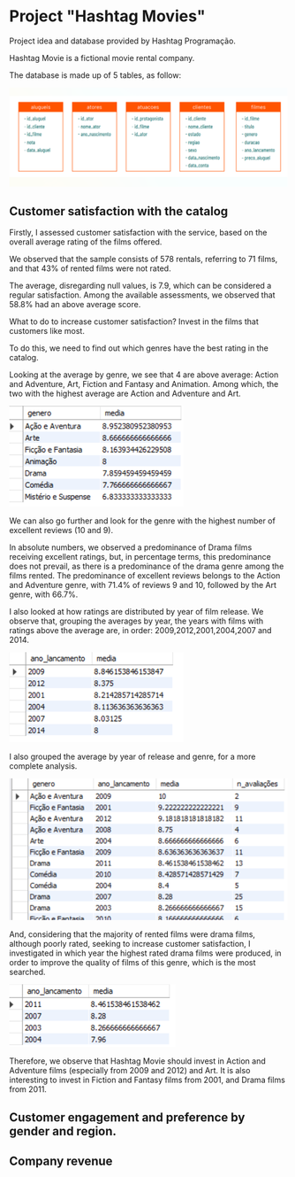 
# Project "Hashtag Movies"

Project idea and database provided by Hashtag Programação.

Hashtag Movie is a fictional movie rental company.

The database is made up of 5 tables, as follow:

![Columns of the tables](images/tables.png "Columns of the tables.")

## Customer satisfaction with the catalog 

Firstly, I assessed customer satisfaction with the service, based on the overall average rating of the films offered.

We observed that the sample consists of 578 rentals, referring to 71 films, and that 43% of rented films were not rated.

The average, disregarding null values, is 7.9, which can be considered a regular satisfaction. Among the available assessments, we observed that 58.8% had an above average score.

What to do to increase customer satisfaction? Invest in the films that customers like most.

To do this, we need to find out which genres have the best rating in the catalog.

Looking at the average by genre, we see that 4 are above average: Action and Adventure, Art, Fiction and Fantasy and Animation. Among which,
the two with the highest average are Action and Adventure and Art.

![Average of rating per genre](images/media-por-genero.png "Average of rating per genre.")

We can also go further and look for the genre with the highest number of excellent reviews (10 and 9).

In absolute numbers, we observed a predominance of Drama films receiving excellent ratings, but, in percentage terms, this predominance does not prevail, as there is a predominance of the drama genre among the films rented.
The predominance of excellent reviews belongs to the Action and Adventure genre, with 71.4% of reviews 9 and 10, followed by the Art genre, with 66.7%.

I also looked at how ratings are distributed by year of film release.
We observe that, grouping the averages by year, the years with films with ratings above the average are, in order:
2009,2012,2001,2004,2007 and 2014.

![Average of rating per release year](images/media-ano.png "Average of rating per release year")

I also grouped the average by year of release and genre, for a more complete analysis.

![Average of rating per release year AND genre](images/genero-ano-media.png "Average of rating per release year AND genre.")

And, considering that the majority of rented films were drama films, although poorly rated, seeking to increase customer satisfaction, I investigated in which year the highest rated drama films were produced, in order to improve the quality of films of this genre, which is the most searched.

![Release year of the best rated drama films](images/drama-ano.png "Release year of the best rated drama films")

Therefore, we observe that Hashtag Movie should invest in Action and Adventure films (especially from 2009 and 2012) and Art.
It is also interesting to invest in Fiction and Fantasy films from 2001, and Drama films from 2011.

## Customer engagement and preference by gender and region.


## Company revenue
